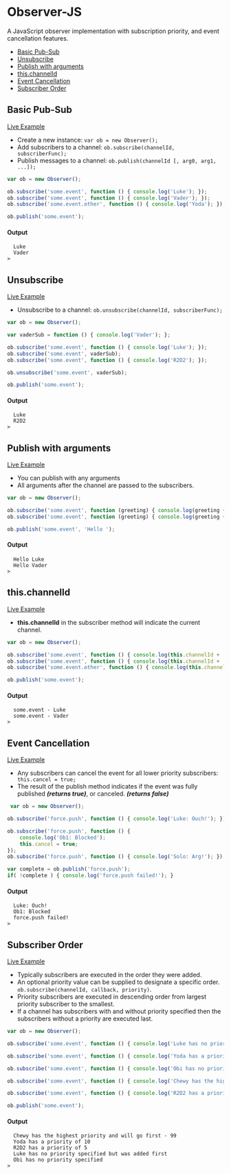 Observer-JS
===========

A JavaScript observer implementation with subscription priority, and event cancellation features.

* [Basic Pub-Sub](#basic)
* [Unsubscribe](#unsub)
* [Publish with arguments](#pubargs)
* [this.channelId](#thischannelid)
* [Event Cancellation](#eventcancel)
* [Subscriber Order](#suborder)


<a name='basic'></a>Basic Pub-Sub
-------------
<a href="http://jsfiddle.net/gmetzker/Lz995/" target="_blank">Live Example</a>

* Create a new instance: ```var ob = new Observer();```
* Add subscribers to a channel:  ```ob.subscribe(channelId, subscriberFunc);```
* Publish messages to a channel: ```ob.publish(channelId [, arg0, arg1, ...]);```

```javascript
var ob = new Observer();

ob.subscribe('some.event', function () { console.log('Luke'); });
ob.subscribe('some.event', function () { console.log('Vader'); });
ob.subscribe('some.event.other', function () { console.log('Yoda'); });

ob.publish('some.event');
```

#### Output
```
  Luke
  Vader
>
```

<a name='unsub'></a>Unsubscribe
-------------
<a href="http://jsfiddle.net/gmetzker/VNkDF/" target="_blank">Live Example</a>

* Unsubscribe to a channel: ```ob.unsubscribe(channelId, subscriberFunc);```

```javascript
var ob = new Observer();

var vaderSub = function () { console.log('Vader'); };

ob.subscribe('some.event', function () { console.log('Luke'); });
ob.subscribe('some.event', vaderSub);
ob.subscribe('some.event', function () { console.log('R2D2'); });

ob.unsubscribe('some.event', vaderSub);

ob.publish('some.event');
```

#### Output
```
  Luke
  R2D2
>
```

<a name='pubargs'></a>Publish with arguments
----------------------
<a href="http://jsfiddle.net/gmetzker/PRb3Z/" target="_blank">Live Example</a>
* You can publish with any arguments
* All arguments after the channel are passed to the subscribers.

```javascript
var ob = new Observer();

ob.subscribe('some.event', function (greeting) { console.log(greeting + 'Luke'); });
ob.subscribe('some.event', function (greeting) { console.log(greeting + 'Vader'); });

ob.publish('some.event', 'Hello ');
```
#### Output
```
  Hello Luke
  Hello Vader
>
```

<a name='thischannelid'></a>this.channelId
---------
<a href="http://jsfiddle.net/gmetzker/JBa6N/" target="_blank">Live Example</a>

* **this.channelId** in the subscriber method will indicate the current channel.

```javascript
var ob = new Observer();

ob.subscribe('some.event', function () { console.log(this.channelId + ' - Luke'); });
ob.subscribe('some.event', function () { console.log(this.channelId + ' - Vader'); });
ob.subscribe('some.event.other', function () { console.log(this.channelId + ' - Yoda'); });

ob.publish('some.event');
```

#### Output
```
  some.event - Luke
  some.event - Vader
>
```

<a name='eventcancel'></a>Event Cancellation
-----------------
<a href="http://jsfiddle.net/gmetzker/7AZ76/" target="_blank">Live Example</a>
* Any subscribers can cancel the event for all lower priority subscribers: ``` this.cancel = true;```
* The result of the publish method indicates if the event was fully published ***(returns true)***, or canceled. ***(returns false)***

```javascript
 var ob = new Observer();

ob.subscribe('force.push', function () { console.log('Luke: Ouch!'); });

ob.subscribe('force.push', function () { 
    console.log('Ob1: Blocked');
    this.cancel = true;
});
ob.subscribe('force.push', function () { console.log('Solo: Arg!'); });

var complete = ob.publish('force.push');
if( !complete ) { console.log('force.push failed!'); }
```
#### Output
```
  Luke: Ouch!
  Ob1: Blocked
  force.push failed!
>
```

<a name='suborder'></a>Subscriber Order
----------------
<a href="http://jsfiddle.net/gmetzker/pPQ4a/" target="_blank">Live Example</a>
* Typically subscribers are executed in the order they were added.
* An optional priority value can be supplied to designate a specific order. ```ob.subscribe(channelId, callback, priority)```.  
* Priority subscribers are executed in descending order from largest priority subscriber to the smallest.
* If a channel has subscribers with and without priority specified then the subscribers without a priority are executed last.


```javascript
var ob = new Observer();

ob.subscribe('some.event', function () { console.log('Luke has no priority specified but was added first'); });

ob.subscribe('some.event', function () { console.log('Yoda has a priority of 10'); }, 10);

ob.subscribe('some.event', function () { console.log('Obi has no priority specified'); });

ob.subscribe('some.event', function () { console.log('Chewy has the highest priority and will go first - 99');}, 99);

ob.subscribe('some.event', function () { console.log('R2D2 has a priority of 5');}, 5);

ob.publish('some.event');
```

#### Output
```
  Chewy has the highest priority and will go first - 99
  Yoda has a priority of 10
  R2D2 has a priority of 5
  Luke has no priority specified but was added first
  Obi has no priority specified
>
```
